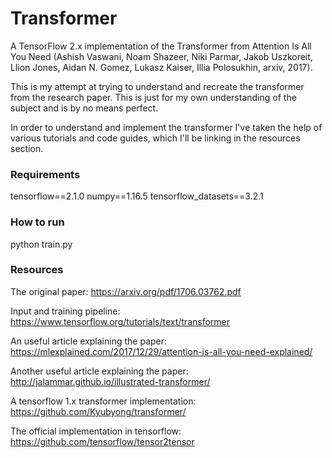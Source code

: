 # Transformer
A TensorFlow 2.x implementation of the Transformer from Attention Is All You Need (Ashish Vaswani, Noam Shazeer, Niki Parmar, Jakob Uszkoreit, Llion Jones, Aidan N. Gomez, Lukasz Kaiser, Illia Polosukhin, arxiv, 2017).

This is my attempt at trying to understand and recreate the transformer from the research paper. This is just for my own understanding of the subject and is by no means perfect.

In order to understand and implement the transformer I've taken the help of various tutorials and code guides, which I'll be linking in the resources section.

### Requirements
tensorflow==2.1.0
numpy==1.16.5
tensorflow_datasets==3.2.1

### How to run
python train.py

### Resources
The original paper: https://arxiv.org/pdf/1706.03762.pdf

Input and training pipeline: https://www.tensorflow.org/tutorials/text/transformer

An useful article explaining the paper: https://mlexplained.com/2017/12/29/attention-is-all-you-need-explained/

Another useful article explaining the paper: http://jalammar.github.io/illustrated-transformer/

A tensorflow 1.x transformer implementation: https://github.com/Kyubyong/transformer/

The official implementation in tensorflow: https://github.com/tensorflow/tensor2tensor

